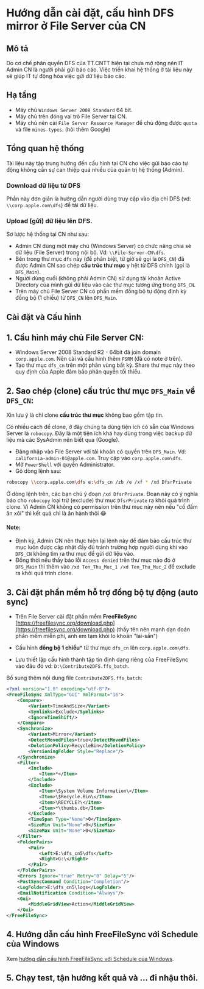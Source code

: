 # Hướng dẫn cài đặt, cấu hình DFS mirror ở File Server của CN

## Mô tả
Do cơ chế phân quyền DFS của TT.CNTT hiện tại chưa mở rộng nên IT Admin CN là người phải gửi báo cáo. Việc triển khai hệ thống ở tài liệu này sẽ giúp IT tự động hóa việc gửi dữ liệu báo cáo.

## Hạ tầng
- Máy chủ `Windows Server 2008 Standard` 64 bit.
- Máy chủ trên đóng vai trò File Server tại CN.
- Máy chủ nên cài `File Server Resource Manager` để chủ động được `quota` và file `mines-types`. (hỏi thêm Google)


## Tổng quan hệ thống

Tài liệu này tập trung hướng đến cấu hình tại CN cho việc gửi báo cáo tự động không cần sự can thiệp quá nhiều của quản trị hệ thống (Admin).

### Download dữ liệu từ DFS
Phần này đơn giản là hướng dẫn người dùng truy cập vào địa chỉ DFS (vd: `\\corp.apple.com\dfs`) để tải dữ liệu.

### Upload (gửi) dữ liệu lên DFS.
Sơ lược hệ thống tại CN như sau:
- Admin CN dùng một máy chủ (Windows Server) có chức năng chia sẻ dữ liệu (File Server) trong nội bộ. Vd: `\\File-Server-CN\dfs`.
- Bên trong thư mục `dfs` này (để phân biệt, từ giờ sẽ gọi là `DFS_CN`) đã được Admin CN sao chép **cấu trúc thư mục** y hệt từ DFS chính (gọi là `DFS_Main`).
- Người dùng cuối (không phải Admin CN) sử dụng tài khoản Active Directory của mình gửi dữ liệu vào các thư mục tương ứng trong `DFS_CN`.
- Trên máy chủ File Server CN có phần mềm đồng bộ tự động định kỳ đồng bộ (1 chiều) từ `DFS_CN` lên `DFS_Main`.

## Cài đặt và Cấu hình

## 1. Cấu hình máy chủ File Server CN:
- Windows Server 2008 Standard R2 - 64bit đã join domain `corp.apple.com`. Nên cài và cấu hình thêm `FSRM` (đã có note ở trên).
- Tạo thư mục `dfs_cn` trên một phân vùng bất kỳ. Share thư mục này theo quy định của Apple đảm bảo phân quyền tối thiểu.

## 2. Sao chép (clone) cấu trúc thư mục `DFS_Main` về `DFS_CN`:
Xin lưu ý là chỉ clone **cấu trúc thư mục** không bao gồm tập tin.

Có nhiều cách để clone, ở đây chúng ta dùng tiện ích có sẵn của Windows Server là `robocopy`. Đây là một tiện ích khá hay dùng trong việc backup dữ liệu mà các SysAdmin nên biết qua (Google).

- Đăng nhập vào File Server với tài khoản có quyền trên `DFS_Main`. Vd: `california-admin-01@apple.com`. Truy cập vào `corp.apple.com\dfs`.
- Mở `PowerShell` với quyền Administrator.
- Gõ dòng lệnh sau:

```bash
robocopy \\corp.apple.com\dfs e:\dfs_cn /zb /e /xf * /xd DfsrPrivate
```
Ở dòng lệnh trên, các bạn chú ý đoạn `/xd DfsrPrivate`. Đoạn này có ý nghĩa báo cho `robocopy` loại trừ (exclude) thư mục `DfsrPrivate` ra khỏi quá trình clone. Vì Admin CN không có permission trên thư mục này nên nếu "cố đấm ăn xôi" thì kết quả chỉ là ăn hành thôi 😂

#### Note:
- Định kỳ, Admin CN nên thực hiện lại lệnh này để đảm bảo cấu trúc thư mục luôn được cập nhật đầy đủ tránh trường hợp người dùng khi vào `DFS_CN` không tìm ra thư mục để gửi dữ liệu vào.
- Đồng thời nếu thấy báo lỗi `Access denied` trên thư mục nào đó ở `DFS_Main` thì thêm vào `/xd Ten_Thu_Muc_1 /xd Ten_Thu_Muc_2` để exclude ra khỏi quá trình clone.

## 3. Cài đặt phần mềm hỗ trợ đồng bộ tự động (auto sync)

- Trên File Server cài đặt phần mềm **FreeFileSync** [https://freefilesync.org/download.php](https://freefilesync.org/download.php) (thấy tên nên mạnh dạn đoán phần mềm miễn phí, anh em tạm khỏi lo khoản "lai-sần")

- Cấu hình **đồng bộ 1 chiều*** từ thư mục `dfs_cn` lên `corp.apple.com\dfs`.

- Lưu thiết lập cấu hình thành tập tin định dạng riêng của FreeFileSync vào đâu đó vd: `D:\Contribute2DFS.ffs_batch`.

Bổ sung thêm nội dung file `Contribute2DFS.ffs_batch`:

```xml
<?xml version="1.0" encoding="utf-8"?>
<FreeFileSync XmlType="GUI" XmlFormat="16">
    <Compare>
        <Variant>TimeAndSize</Variant>
        <Symlinks>Exclude</Symlinks>
        <IgnoreTimeShift/>
    </Compare>
    <Synchronize>
        <Variant>Mirror</Variant>
        <DetectMovedFiles>true</DetectMovedFiles>
        <DeletionPolicy>RecycleBin</DeletionPolicy>
        <VersioningFolder Style="Replace"/>
    </Synchronize>
    <Filter>
        <Include>
            <Item>*</Item>
        </Include>
        <Exclude>
            <Item>\System Volume Information\</Item>
            <Item>\$Recycle.Bin\</Item>
            <Item>\RECYCLE?\</Item>
            <Item>*\thumbs.db</Item>
        </Exclude>
        <TimeSpan Type="None">0</TimeSpan>
        <SizeMin Unit="None">0</SizeMin>
        <SizeMax Unit="None">0</SizeMax>
    </Filter>
    <FolderPairs>
        <Pair>
            <Left>E:\dfs_cn5\dfs</Left>
            <Right>G:\</Right>
        </Pair>
    </FolderPairs>
    <Errors Ignore="true" Retry="0" Delay="5"/>
    <PostSyncCommand Condition="Completion"/>
    <LogFolder>E:\dfs_cn5\logs</LogFolder>
    <EmailNotification Condition="Always"/>
    <Gui>
        <MiddleGridView>Action</MiddleGridView>
    </Gui>
</FreeFileSync>
```

## 4. Hướng dẫn cấu hình FreeFileSync với Schedule của Windows
Xem [hướng dẫn cấu hình FreeFileSync với Schedule của Windows](https://freefilesync.org/manual.php?topic=schedule-batch-jobs). 

## 5. Chạy test, tận hưởng kết quả và ... đi nhậu thôi.
